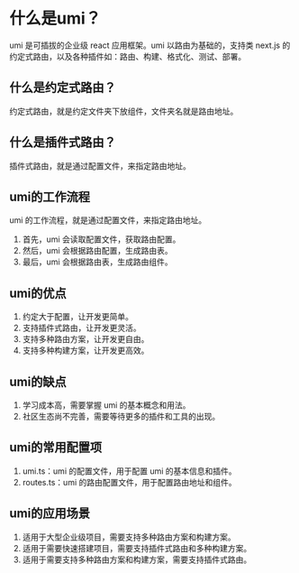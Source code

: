 # 什么是umi？

umi 是可插拔的企业级 react 应用框架。umi 以路由为基础的，支持类 next.js 的约定式路由，以及各种插件如：路由、构建、格式化、测试、部署。  

## 什么是约定式路由？

约定式路由，就是约定文件夹下放组件，文件夹名就是路由地址。

## 什么是插件式路由？

插件式路由，就是通过配置文件，来指定路由地址。  

## umi的工作流程

umi 的工作流程，就是通过配置文件，来指定路由地址。

1. 首先，umi 会读取配置文件，获取路由配置。
2. 然后，umi 会根据路由配置，生成路由表。
3. 最后，umi 会根据路由表，生成路由组件。

## umi的优点

1. 约定大于配置，让开发更简单。
2. 支持插件式路由，让开发更灵活。
3. 支持多种路由方案，让开发更自由。
4. 支持多种构建方案，让开发更高效。

## umi的缺点

1. 学习成本高，需要掌握 umi 的基本概念和用法。
2. 社区生态尚不完善，需要等待更多的插件和工具的出现。

## umi的常用配置项

1. umi.ts：umi 的配置文件，用于配置 umi 的基本信息和插件。
2. routes.ts：umi 的路由配置文件，用于配置路由地址和组件。  

## umi的应用场景

1. 适用于大型企业级项目，需要支持多种路由方案和构建方案。
2. 适用于需要快速搭建项目，需要支持插件式路由和多种构建方案。
3. 适用于需要支持多种路由方案和构建方案，需要支持插件式路由。
